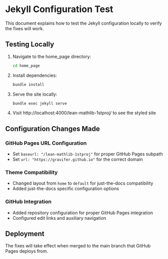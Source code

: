 # Jekyll Configuration Test

This document explains how to test the Jekyll configuration locally to verify the fixes will work.

## Testing Locally

1. Navigate to the home_page directory:
   ```bash
   cd home_page
   ```

2. Install dependencies:
   ```bash
   bundle install
   ```

3. Serve the site locally:
   ```bash
   bundle exec jekyll serve
   ```

4. Visit http://localhost:4000/lean-mathlib-1stproj/ to see the styled site

## Configuration Changes Made

### GitHub Pages URL Configuration
- Set `baseurl: "/lean-mathlib-1stproj"` for proper GitHub Pages subpath
- Set `url: "https://gravifer.github.io"` for the correct domain

### Theme Compatibility  
- Changed layout from `home` to `default` for just-the-docs compatibility
- Added just-the-docs specific configuration options

### GitHub Integration
- Added repository configuration for proper GitHub Pages integration
- Configured edit links and auxiliary navigation

## Deployment

The fixes will take effect when merged to the main branch that GitHub Pages deploys from.
